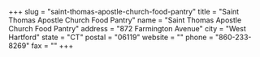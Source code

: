 +++
slug = "saint-thomas-apostle-church-food-pantry"
title = "Saint Thomas Apostle Church Food Pantry"
name = "Saint Thomas Apostle Church Food Pantry"
address = "872 Farmington Avenue"
city = "West Hartford"
state = "CT"
postal = "06119"
website = ""
phone = "860-233-8269"
fax = ""
+++
